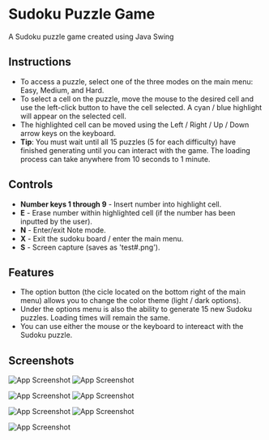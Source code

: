 
# Sudoku Puzzle Game

A Sudoku puzzle game created using Java Swing


## Instructions

- To access a puzzle, select one of the three modes on the main menu: Easy, Medium, and Hard.
- To select a cell on the puzzle, move the mouse to the desired cell and use the left-click button to have the cell selected. A cyan / blue highlight will appear on the selected cell.
- The highlighted cell can be moved using the Left / Right / Up / Down arrow keys on the keyboard.
- **Tip**: You must wait until all 15 puzzles (5 for each difficulty) have finished generating until you can interact with the game. The loading process can take anywhere from 10 seconds to 1 minute. 
## Controls

- **Number keys 1 through 9** - Insert number into highlight cell.
- **E** - Erase number within highlighted cell (if the number has been inputted by the user).
- **N** - Enter/exit Note mode.
- **X** - Exit the sudoku board / enter the main menu.
- **S** - Screen capture (saves as 'test#.png').

## Features
- The option button (the cicle located on the bottom right of the main menu) allows you to change the color theme (light / dark options).
- Under the options menu is also the ability to generate 15 new Sudoku puzzles. Loading times will remain the same.
- You can use either the mouse or the keyboard to intereact with the Sudoku puzzle.
## Screenshots

![App Screenshot](https://github.com/epnoel/Sudoku-Puzzle/blob/master/Screenshot/test1.png?)
![App Screenshot](https://github.com/epnoel/Sudoku-Puzzle/blob/master/Screenshot/test2.png?)

![App Screenshot](https://github.com/epnoel/Sudoku-Puzzle/blob/master/Screenshot/test3.png?)
![App Screenshot](https://github.com/epnoel/Sudoku-Puzzle/blob/master/Screenshot/test4.png?)

![App Screenshot](https://github.com/epnoel/Sudoku-Puzzle/blob/master/Screenshot/test5.png?)
![App Screenshot](https://github.com/epnoel/Sudoku-Puzzle/blob/master/Screenshot/test6.png?)

![App Screenshot](https://github.com/epnoel/Sudoku-Puzzle/blob/master/Screenshot/test7.png?)
